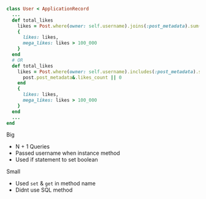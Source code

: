 ```ruby
class User < ApplicationRecord
  ...
  def total_likes
    likes = Post.where(owner: self.username).joins(:post_metadata).sum(:likes_count)
    {
      likes: likes,
      mega_likes: likes > 100_000
    }
  end
  # OR
  def total_likes
    likes = Post.where(owner: self.username).includes(:post_metadata).sum do |post|
      post.post_metadata&.likes_count || 0
    end
    {
      likes: likes,
      mega_likes: likes > 100_000
    }
  end
  ...
end
```
Big
  - N + 1 Queries
  - Passed username when instance method
  - Used if statement to set boolean

Small
  - Used `set` & `get` in method name
  - Didnt use SQL method
